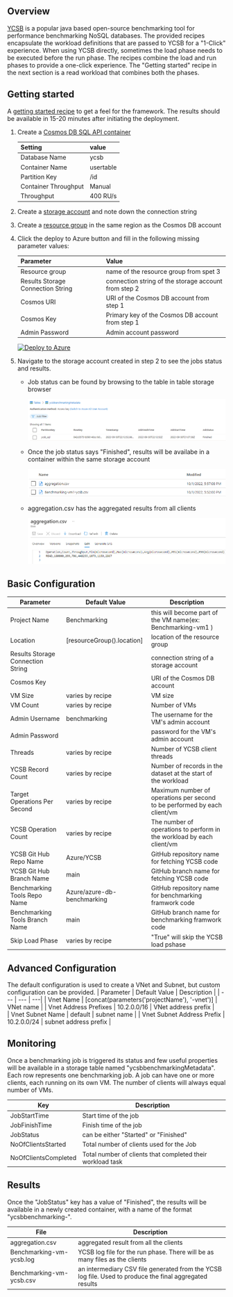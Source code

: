 ## Overview
[YCSB](https://github.com/Azure/YCSB) is a popular java based open-source benchmarking tool for performance benchmarking NoSQL databases. The provided recipes encapsulate the workload definitions that are passed to YCSB for a "1-Click" experience. When using YCSB directly, sometimes the load phase needs to be executed before the run phase. The recipes combine the load and run phases to provide a one-click experience. The "Getting started" recipe in the next section is a read workload that combines both the phases. 

## Getting started
A [getting started recipe](recipes/read/getting-started-read) to get a feel for the framework. The results should be available in 15-20 minutes after initiating the deployment.

1. Create a [Cosmos DB SQL API container](https://learn.microsoft.com/en-us/azure/cosmos-db/nosql/quickstart-portal)

   |  Setting   |  value  | 
   | --- | --- |
   | Database Name | ycsb | 
   | Container Name | usertable | 
   | Partition Key  | /id |
   | Container Throughput  | Manual |  
   | Throughput | 400 RU/s | 
   
   
3. Create a [storage account](https://learn.microsoft.com/en-us/azure/storage/common/storage-account-create?tabs=azure-portal) and note down the connection string 
4. Create a [resource group](https://learn.microsoft.com/en-us/azure/azure-resource-manager/management/manage-resource-groups-portal) in the same region as the Cosmos DB account 
5. Click the deploy to Azure button and fill in the following missing parameter values:

   |  Parameter   |  Value  |
   | --- | --- |
   | Resource group | name of the resource group from spet 3 |
   | Results Storage Connection String | connection string of the storage account from step 2 |
   | Cosmos URI  | URI of the Cosmos DB account from step 1 |
   | Cosmos Key  | Primary key of the Cosmos DB account from step 1 |
   | Admin Password | Admin account password |

   [![Deploy to Azure](https://aka.ms/deploytoazurebutton)](https://portal.azure.com/#create/Microsoft.Template/uri/https%3A%2F%2Fraw.githubusercontent.com%2FAzure%2Fazure-db-benchmarking%2Fmain%2Fcosmos%2Fsql%2Ftools%2Fjava%2Fycsb%2Frecipes%2Fread%2Fgetting-started-read%2Fazuredeploy.json)

5. Navigate to the storage account created in step 2 to see the jobs status and results.

   - Job status can be found by browsing to the table in table storage browser 
   
     ![image](../../../../../images/metadata-status.png)
 
   - Once the job status says "Finished", results will be availabe in a container within the same storage account
   
     ![image](../../../../../images/results-container.png)
   
   - aggregation.csv has the aggregated results from all clients
    
     ![image](../../../../../images/results-csv.png)

## Basic Configuration
   
   |  Parameter   |  Default Value  | Description |
   | --- | --- | ---| 
   | Project Name | Benchmarking | this will become part of the VM name(ex: Benchmarking-vm1 ) |
   | Location | [resourceGroup().location] | location of the resource group |
   | Results Storage Connection String  |  | connection string of a storage account |
   | Cosmos Key  |  | URI of the Cosmos DB account |
   | VM Size  | varies by recipe | VM size |
   | VM Count | varies by recipe | Number of VMs |
   | Admin Username | benchmarking | The username for the VM's admin account |
   | Admin Password |  | password for the VM's admin account |
   | Threads | varies by recipe | Number of YCSB client threads  |
   | YCSB Record Count |varies by recipe |Number of records in the dataset at the start of the workload|  
   | Target Operations Per Second |varies by recipe | Maximum number of operations per second to be performed by each client/vm |
   | YCSB Operation Count  |varies by recipe |The number of operations to perform in the workload by each client/vm|
   | YCSB Git Hub Repo Name | Azure/YCSB |GitHub repository name for fetching YCSB code|
   | YCSB Git Hub Branch Name | main |GitHub branch name for fetching YCSB code |
   | Benchmarking Tools Repo Name |Azure/azure-db-benchmarking | GitHub repository name for benchmarking framwork code |
   | Benchmarking Tools Branch Name | main | GitHub branch name for benchmarking framwork code |
   | Skip Load Phase | varies by recipe | "True" will skip the YCSB load pshase |
   
## Advanced Configuration
   The default configuration is used to create a VNet and Subnet, but custom configuration can be provided.
   |  Parameter   |  Default Value  | Description |
   | --- | --- | ---| 
   | Vnet Name | [concat(parameters('projectName'), '-vnet')] | VNet name |
   | Vnet Address Prefixes | 10.2.0.0/16 | VNet address prefix |   
   | Vnet Subnet Name | default | subnet name | 
   | Vnet Subnet Address Prefix | 10.2.0.0/24 |  subnet address prefix |   
## Monitoring
Once a benchmarking job is triggered its status and few useful properties will be available in a storage table named "ycsbbenchmarkingMetadata". Each row represents one benchmarking job. A job can have one or more clients, each running on its own VM. The number of clients will always equal number of VMs. 

   |  Key   |  Description  | 
   | --- | --- |
   | JobStartTime | Start time of the job | 
   | JobFinishTime | Finish time of the job | 
   | JobStatus| can be either "Started" or "Finished"| 
   | NoOfClientsStarted | Total number of clients used for the Job |
   | NoOfClientsCompleted | Total number of clients that completed their workload task | 


## Results 
Once the "JobStatus" key has a value of "Finished", the results will be available in a newly created container, with a name of the format "ycsbbenchmarking-<Date>".
   
   |  File   |  Description  | 
   | --- | --- |
   | aggregation.csv | aggregated result from all the clients |    
   | Benchmarking-vm<n>-ycsb.log| YCSB log file for the run phase. There will be as many files as the clients| 
   | Benchmarking-vm<n>-ycsb.csv | an intermediary CSV file generated from the YCSB log file. Used to produce the final aggregated results | 

  
   
